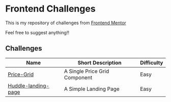# Frontend Challenges
This is my repository of challenges from [Frontend Mentor](https://frontendmentor.io)
<p>Feel free to suggest anything!!</p>

## Challenges

| Name                                                                              | Short Description                                          | Difficulty |
| --------------------------------------------------------------------------------- | ---------------------------------------------------------- | ---------- |
| [Price-Grid](./price-grid/)                                              | A Single Price Grid Component                              |    Easy    |
|[Huddle-landing-page](./huddle-landing-page)                                       | A Simple Landing Page | Easy |
  
